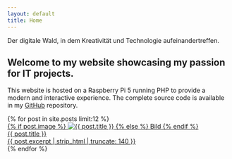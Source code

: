 ```yaml
---
layout: default
title: Home
---
```


<div class="intro">
  <p>Der <span class="underline">digitale</span> Wald, in dem <span class="underline">Kreativität</span> und <span class="underline">Technologie aufeinandertreffen</span>.</p>
  <h2>Welcome to my website showcasing my passion for IT projects.</h2>
  <p>
    This website is hosted on a Raspberry Pi 5 running PHP to provide a modern and interactive experience.
    The complete source code is available in my <a href="https://github.com/">GitHub</a> repository.
  </p>
</div>

<div class="blog-teaser-grid">
  {% for post in site.posts limit:12 %}
<a class="blog-card" href="{{ post.url | relative_url }}">
  <div class="card-img">
    {% if post.image %}
      <img src="{{ post.image }}" alt="{{ post.title }}">
    {% else %}
      Bild
    {% endif %}
  </div>
  <div class="card-content">
    <div class="card-title">{{ post.title }}</div>
    <div class="card-desc">{{ post.excerpt | strip_html | truncate: 140 }}</div>
  </div>
</a>
  {% endfor %}
</div>

